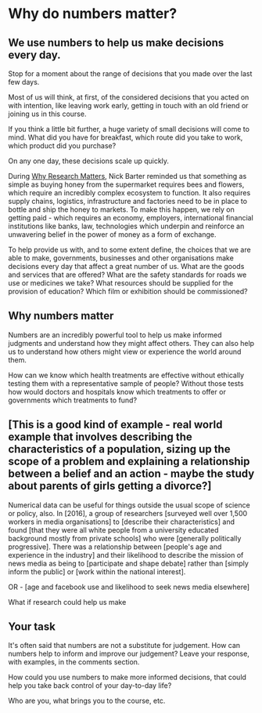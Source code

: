 # Why do numbers matter?

## We use numbers to help us make decisions every day.

Stop for a moment about the range of decisions that you made over the last few days. 

Most of us will think, at first, of the considered decisions that you acted on with intention, like leaving work early, getting in touch with an old friend or joining us in this course.

If you think a little bit further, a huge variety of small decisions will come to mind.  What did you have for breakfast, which route did you take to work, which product did you purchase?  

On any one day, these decisions scale up quickly.  

During [Why Research Matters](https://www.futurelearn.com/courses/why-research-matters/), Nick Barter reminded us that something as simple as buying honey from the supermarket requires bees and flowers, which require an incredibly complex ecosystem to function. It also requires supply chains, logistics, infrastructure and factories need to be in place to bottle and ship the honey to markets. To make this happen, we rely on getting paid - which requires an economy, employers, international financial institutions like banks, law, technologies which underpin and reinforce an unwavering belief in the power of money as a form of exchange. 

To help provide us with, and to some extent define, the choices that we are able to make, governments, businesses and other organisations make decisions every day that affect a great number of us.  What are the goods and services that are offered? What are the safety standards for roads we use or medicines we take? What resources should be supplied for the provision of education? Which film or exhibition should be commissioned? 

## Why numbers matter

Numbers are an incredibly powerful tool to help us make informed judgments and understand how they might affect others.  They can also help us to understand how others might view or experience the world around them.

How can we know which health treatments are effective without ethically testing them with a representative sample of people? Without those tests how would doctors and hospitals know which treatments to offer or governments which treatments to fund?      

## [This is a good kind of example - real world example that involves describing the characteristics of a population, sizing up the scope of a problem and explaining a relationship between a belief and an action - maybe the study about parents of girls getting a divorce?]

Numerical data can be useful for things outside the usual scope of science or policy, also.  In [2016], a group of researchers [surveyed well over 1,500 workers in media organisations] to [describe their characteristics] and found [that they were all white people from a university educated background mostly from private schools] who were [generally politically progressive].  There was a relationship between [people's age and experience in the industry] and their likelihood to describe the mission of news media as being to [participate and shape debate] rather than [simply inform the public] or [work within the national interest].

OR - [age and facebook use and likelihood to seek news media elsewhere]


What if research could help us make




## Your task

It's often said that numbers are not a substitute for judgement.  How can numbers help to inform and improve our judgement?  Leave your response, with examples, in the comments section.

How could you use numbers to make more informed decisions, that could help you take back control of your day-to-day life?

Who are you, what brings you to the course, etc.

